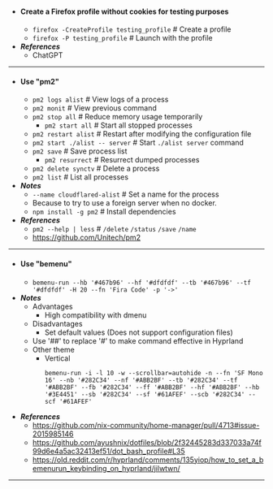 - #### Create a Firefox profile without cookies for testing purposes
    - `firefox -CreateProfile testing_profile` # Create a profile
    - `firefox -P testing_profile` # Launch with the profile
- ***References***
    - ChatGPT
- ---
- #### Use "pm2"
    - `pm2 logs alist` # View logs of a process
    - `pm2 monit` # View previous command
    - `pm2 stop all` # Reduce memory usage temporarily
        - `pm2 start all` # Start all stopped processes
    - `pm2 restart alist` # Restart after modifying the configuration file
    - `pm2 start ./alist -- server` # Start `./alist server` command
    - `pm2 save` # Save process list
        - `pm2 resurrect` # Resurrect dumped processes
    - `pm2 delete synctv` # Delete a process
    - `pm2 list` # List all processes
- ***Notes***
    - `--name cloudflared-alist` # Set a name for the process
    - Because to try to use a foreign server when no docker.
    - `npm install -g pm2` # Install dependencies
- ***References***
    - `pm2 --help | less` # `/delete` `/status` `/save` `/name`
    - https://github.com/Unitech/pm2
- ---
- #### Use "bemenu"
    - `bemenu-run --hb '#467b96' --hf '#dfdfdf' --tb '#467b96' --tf '#dfdfdf' -H 20 --fn 'Fira Code' -p '->'`
- ***Notes***
    - Advantages
        - High compatibility with dmenu
    - Disadvantages
        - Set default values (Does not support configuration files)
    - Use '##' to replace '#' to make command effective in Hyprland
    - Other theme
        - Vertical
          ```
          bemenu-run -i -l 10 -w --scrollbar=autohide -n --fn 'SF Mono 16' --nb '#282C34' --nf '#ABB2BF' --tb '#282C34' --tf '#ABB2BF' --fb '#282C34' --ff '#ABB2BF' --hf '#ABB2BF' --hb '#3E4451' --sb '#282C34' --sf '#61AFEF' --scb '#282C34' --scf '#61AFEF'
          ```
- ***References***
    - https://github.com/nix-community/home-manager/pull/4713#issue-2015985146
    - https://github.com/ayushnix/dotfiles/blob/2f32445283d337033a74f99d6e4a5ac32413ef51/dot_bash_profile#L35
    - https://old.reddit.com/r/hyprland/comments/135yiop/how_to_set_a_bemenurun_keybinding_on_hyprland/jilwtwn/
- ---
